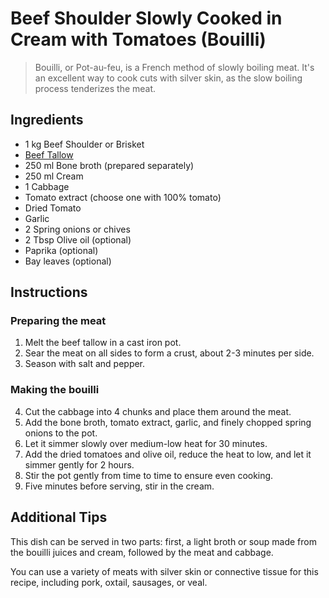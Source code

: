 # Beef Shoulder Slowly Cooked in Cream with Tomatoes (Bouilli)

> Bouilli, or Pot-au-feu, is a French method of slowly boiling meat. It's an excellent way to cook cuts with silver skin, as the slow boiling process tenderizes the meat.

## Ingredients

* 1 kg Beef Shoulder or Brisket
* [Beef Tallow](Core/BeefTallow.md)
* 250 ml Bone broth (prepared separately)
* 250 ml Cream
* 1 Cabbage
* Tomato extract (choose one with 100% tomato)
* Dried Tomato
* Garlic
* 2 Spring onions or chives
* 2 Tbsp Olive oil (optional)
* Paprika (optional)
* Bay leaves (optional)

## Instructions

### Preparing the meat
1. Melt the beef tallow in a cast iron pot.
2. Sear the meat on all sides to form a crust, about 2-3 minutes per side.
3. Season with salt and pepper.

### Making the bouilli
4. Cut the cabbage into 4 chunks and place them around the meat.
5. Add the bone broth, tomato extract, garlic, and finely chopped spring onions to the pot.
6. Let it simmer slowly over medium-low heat for 30 minutes.
7. Add the dried tomatoes and olive oil, reduce the heat to low, and let it simmer gently for 2 hours.
8. Stir the pot gently from time to time to ensure even cooking.
9. Five minutes before serving, stir in the cream.

## Additional Tips
This dish can be served in two parts: first, a light broth or soup made from the bouilli juices and cream, followed by the meat and cabbage.

You can use a variety of meats with silver skin or connective tissue for this recipe, including pork, oxtail, sausages, or veal.
